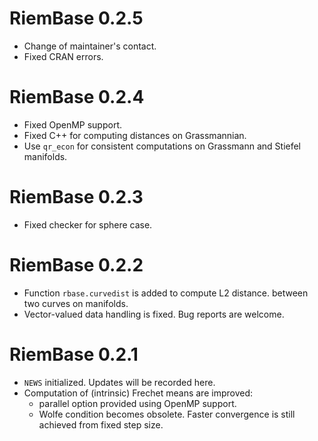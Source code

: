 # RiemBase 0.2.5

* Change of maintainer's contact.
* Fixed CRAN errors.

# RiemBase 0.2.4

* Fixed OpenMP support.
* Fixed C++ for computing distances on Grassmannian.
* Use `qr_econ` for consistent computations on Grassmann and Stiefel manifolds.

# RiemBase 0.2.3

* Fixed checker for sphere case.
  
# RiemBase 0.2.2

* Function `rbase.curvedist` is added to compute L2 distance. between two curves on manifolds.
* Vector-valued data handling is fixed. Bug reports are welcome.

# RiemBase 0.2.1

* `NEWS` initialized. Updates will be recorded here.
* Computation of (intrinsic) Frechet means are improved:
  - parallel option provided using OpenMP support.
  - Wolfe condition becomes obsolete. Faster convergence is still achieved from fixed step size.